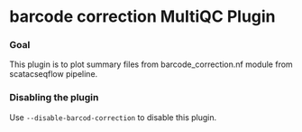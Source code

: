 # barcode correction MultiQC Plugin

### Goal

This plugin is to plot summary files from barcode_correction.nf module from scatacseqflow pipeline.

### Disabling the plugin

Use `--disable-barcod-correction` to disable this plugin.
